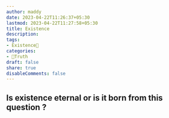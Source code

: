 ```yaml
---
author: maddy
date: 2023-04-22T11:26:37+05:30
lastmod: 2023-04-22T11:27:58+05:30
title: Existence
description: 
tags:
- Existence🌅
categories: 
- 🦢Truth
draft: false
share: true
disableComments: false
---
```

## Is existence eternal or is it born from this question ?

